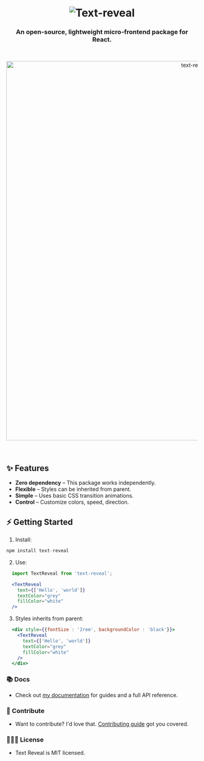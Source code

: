 <h1 align="center">
<img src='https://raw.githubusercontent.com/Raj00377/text-reveal/update/readme/assets/text-reveal-with-bg.png' alt='Text-reveal' />
</h1>
<h3 align="center">
  An open-source, lightweight micro-frontend package for React.
</h3>
<br/>
<p align="center">
    <img src="https://raw.githubusercontent.com/Raj00377/text-reveal/update/readme/assets/ScreenRecording2024-05-14at8.21.14PM-ezgif.com-video-to-gif-converter.gif" width="1000" alt="text-reveal-gif" />
</p>

<br>

✨ Features 
---------------

* **Zero dependency** – This package works independently.
* **Flexible** – Styles can be inherited from parent.
* **Simple** – Uses basic CSS transition animations.
* **Control** – Customize colors, speed, direction.

⚡️ Getting Started
---------------

1. Install:
  ```jsx
  npm install text-reveal
  ```

2. Use:
```jsx
  import TextReveal from 'text-reveal';

  <TextReveal 
    text={['Hello', 'world']} 
    textColor="grey" 
    fillColor="white" 
  />
```

3. Styles inherits from parent:
```jsx
  <div style={{fontSize : '2rem', backgroundColor : 'black'}}>
    <TextReveal 
      text={['Hello', 'world']} 
      textColor="grey" 
      fillColor="white" 
    />
  </div>
```

### 📚 Docs

- Check out [my documentation](https://text-reveal.web.app) for guides and a full API reference.

### 💎 Contribute

- Want to contribute? I'd love that. [Contributing guide](https://github.com/Raj00377/text-reveal/blob/main/CONTRIBUTING.md) got you covered.

### 👩🏻‍⚖️ License

- Text Reveal is MIT licensed.